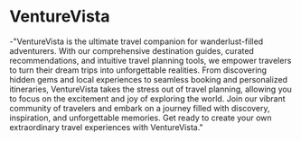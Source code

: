 # VentureVista
-"VentureVista is the ultimate travel companion for wanderlust-filled adventurers. With our comprehensive destination guides, curated recommendations, and intuitive travel planning tools, we empower travelers to turn their dream trips into unforgettable realities. From discovering hidden gems and local experiences to seamless booking and personalized itineraries, VentureVista takes the stress out of travel planning, allowing you to focus on the excitement and joy of exploring the world. Join our vibrant community of travelers and embark on a journey filled with discovery, inspiration, and unforgettable memories. Get ready to create your own extraordinary travel experiences with VentureVista."
